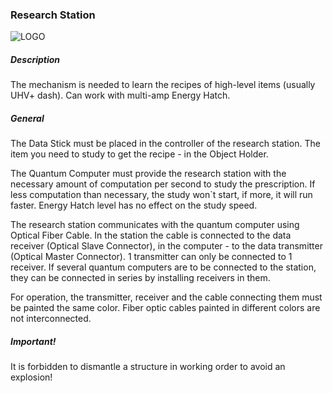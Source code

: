 ### Research Station
![LOGO](https://cdn.discordapp.com/attachments/916393114166525974/916638729341374504/RESEARCHSTATION.png)
##### Description
The mechanism is needed to learn the recipes of high-level items (usually UHV+ dash). Can work with multi-amp Energy Hatch.
##### General
The Data Stick must be placed in the controller of the research station. The item you need to study to get the recipe - in the Object Holder.
The Quantum Computer must provide the research station with the necessary amount of computation per second to study the prescription. If less computation than necessary, the study won`t start, if more, it will run faster. Energy Hatch level has no effect on the study speed.

The research station communicates with the quantum computer using Optical Fiber Cable. In the station the cable is connected to the data receiver (Optical Slave Connector), in the computer - to the data transmitter (Optical Master Connector). 1 transmitter can only be connected to 1 receiver. If several quantum computers are to be connected to the station, they can be connected in series by installing receivers in them.

For operation, the transmitter, receiver and the cable connecting them must be painted the same color. Fiber optic cables painted in different colors are not interconnected.
##### Important!
It is forbidden to dismantle a structure in working order to avoid an explosion!
